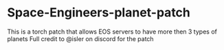 # Space-Engineers-planet-patch
This is a torch patch that allows EOS servers to have more then 3 types of planets
Full credit to @isler on discord for the patch
